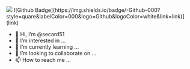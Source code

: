 <img src="https://github.com/secard51/secard51/blob/main/welcome.png" width="auto">
![Github Badge](https://img.shields.io/badge/-Github-000?style=quare&labelColor=000&logo=Github&logoColor=white&link=link)](link) 




- 👋 Hi, I’m @secard51
- 👀 I’m interested in ...
- 🌱 I’m currently learning ...
- 💞️ I’m looking to collaborate on ...
- 📫 How to reach me ...

<!---
secard51/secard51 is a ✨ special ✨ repository because its `README.md` (this file) appears on your GitHub profile.
You can click the Preview link to take a look at your changes.
--->
